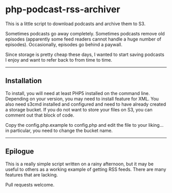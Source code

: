 # php-podcast-rss-archiver

This is a little script to download podcasts and archive them to S3.

Sometimes podcasts go away completely.  Sometimes podcasts remove old episodes (apparently some feed readers
cannot handle a huge number of episodes).  Occasionally, episodes go behind a paywall.

Since storage is pretty cheap these days, I wanted to start saving podcasts I enjoy and want to refer back to
from time to time.

-----

## Installation

To install, you will need at least PHP5 installed on the command line.  Depending on your version, you may need to 
install feature for XML.  You also need s3cmd installed and configured and need to have already created a storage
bucket.  If you do not want to store your files on S3, you can comment out that block of code.

Copy the config.php.example to config.php and edit the file to your liking... in particular, you need to change the
bucket name.

-----

## Epilogue

This is a really simple script written on a rainy afternoon, but it may be useful to others as a working example
of getting RSS feeds.  There are many features that are lacking.

Pull requests welcome.



